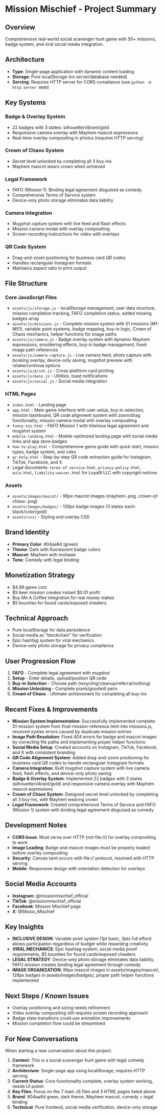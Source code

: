 # Mission Mischief - Project Summary

## Overview
Comprehensive real-world social scavenger hunt game with 50+ missions, badge system, and viral social media integration.

## Architecture
- **Type**: Single-page application with dynamic content loading
- **Storage**: Pure localStorage (no server/database needed)
- **Serving**: Requires HTTP server for CORS compliance (use `python -m http.server 8000`)

## Key Systems

### Badge & Overlay System
- 22 badges with 3 states: silhouette/vibrant/gold
- Responsive camera overlay with Mayhem mascot expressions
- Real-time overlay compositing in photos (requires HTTP serving)

### Crown of Chaos System
- Secret level unlocked by completing all 3 buy-ins
- Mayhem mascot wears crown when achieved

### Legal Framework
- FAFO (Mission 1): Binding legal agreement disguised as comedy
- Comprehensive Terms of Service system
- Device-only photo storage eliminates data liability

### Camera Integration
- Mugshot capture system with live feed and flash effects
- Mission camera modal with overlay compositing
- Screen recording instructions for video with overlays

### QR Code System
- Drag-and-zoom positioning for business card QR codes
- Handles rectangular Instagram formats
- Maintains aspect ratio in print output

## File Structure

### Core JavaScript Files
- `assets/js/storage.js` - localStorage management, user data structure, mission completion tracking, FAFO completion status, added missing badges array
- `assets/js/missions.js` - Complete mission system with 51 missions (M1-M51), variable point systems, badge mapping, buy-in logic, Crown of Chaos mechanics, helper functions for image paths
- `assets/js/camera.js` - Badge overlay system with dynamic Mayhem expressions, smoldering effects, buy-in badge management, fixed image path references
- `assets/js/camera-capture.js` - Live camera feed, photo capture with booking overlay, device-only saving, mugshot preview with retake/continue options
- `assets/js/print.js` - Cross-platform card printing
- `assets/js/main.js` - Utilities, toast notifications
- `assets/js/social.js` - Social media integration

### HTML Pages
- `index.html` - Landing page
- `app.html` - Main game interface with user setup, buy-in selection, mission dashboard, QR code alignment system with zoom/drag functionality, mission camera modal with overlay compositing
- `funny-tos.html` - FAFO Mission 1 with hilarious legal agreement and mugshot system
- `mobile-landing.html` - Mobile-optimized landing page with social media links and app store badges
- `how-to-play.html` - Comprehensive game guide with quick start, mission types, badge system, and rules
- `qr-help.html` - Step-by-step QR code extraction guide for Instagram, TikTok, Facebook, and X
- Legal documents: `terms-of-service.html`, `privacy-policy.html`, `eula.html`, `liability-waiver.html` for Loyal9 LLC with copyright notices

### Assets
- `assets/images/mascot/` - 96px mascot images (mayhem-*.png, crown-of-chaos-*.png)
- `assets/images/badges/` - 128px badge images (3 states each: black/color/gold)
- `assets/css/` - Styling and overlay CSS

## Brand Identity
- **Primary Color**: #04aa6d (green)
- **Theme**: Dark with fluorescent badge colors
- **Mascot**: Mayhem with mohawk
- **Tone**: Comedy with legal binding

## Monetization Strategy
- $4.99 game cost
- $5 beer mission creates instant $0.01 profit
- Buy Me A Coffee integration for real money stakes
- $5 bounties for found cards/exposed cheaters

## Technical Approach
- Pure localStorage for data persistence
- Social media as "blockchain" for verification
- Epic hashtag system for viral mechanics
- Device-only photo storage for privacy compliance

## User Progression Flow
1. **FAFO** - Complete legal agreement with mugshot
2. **Setup** - Enter details, upload/position QR code
3. **Buy-in Selection** - Choose path (recycling/cleanup/referral/nothing)
4. **Mission Unlocking** - Complete prank/goodwill pairs
5. **Crown of Chaos** - Ultimate achievement for completing all buy-ins

## Recent Fixes & Improvements
- **Mission System Implementation**: Successfully implemented complete 51-mission system from final-mission-reference.html into missions.js, resolved syntax errors caused by duplicate mission entries
- **Image Path Resolution**: Fixed 404 errors for badge and mascot images by correcting file paths and implementing proper helper functions
- **Social Media Setup**: Created accounts on Instagram, TikTok, Facebook, and X with consistent branding
- **QR Code Alignment System**: Added drag-and-zoom positioning for business card QR codes to handle rectangular Instagram formats
- **Camera Integration**: Built mugshot capture system with live camera feed, flash effects, and device-only photo saving
- **Badge & Overlay System**: Implemented 22 badges with 3 states (silhouette/vibrant/gold) and responsive camera overlay with Mayhem mascot expressions
- **Crown of Chaos System**: Designed secret level unlocked by completing all 3 buy-ins, with Mayhem wearing crown
- **Legal Framework**: Created comprehensive Terms of Service and FAFO (Mission 1) system with binding legal agreement disguised as comedy

## Development Notes
- **CORS Issue**: Must serve over HTTP (not file://) for overlay compositing to work
- **Image Loading**: Badge and mascot images must be properly loaded before overlay compositing
- **Security**: Canvas taint occurs with file:// protocol, resolved with HTTP serving
- **Mobile**: Responsive design with orientation detection for overlays

## Social Media Accounts
- **Instagram**: @missionmischief_official
- **TikTok**: @missionmischief_official
- **Facebook**: Mission Mischief page
- **X**: @Missio_Mischief

## Key Insights
- **INCLUSIVE DESIGN**: Variable point system (1pt basic, 3pts full effort) allows participation regardless of budget while rewarding creativity
- **VIRAL MECHANICS**: Epic hashtag system, social media proof requirements, $5 bounties for found cards/exposed cheaters
- **LEGAL STRATEGY**: Device-only photo storage eliminates data liability, FAFO mission creates binding legal agreement through comedy
- **IMAGE ORGANIZATION**: 96px mascot images in assets/images/mascot/, 128px badges in assets/images/badges/, proper path helper functions implemented

## Next Steps / Known Issues
- Overlay positioning and sizing needs refinement
- Video overlay compositing still requires screen recording approach
- Badge state transitions could use animation improvements
- Mission completion flow could be streamlined

## For New Conversations
When starting a new conversation about this project:

1. **Context**: This is a social scavenger hunt game with legal comedy framework
2. **Architecture**: Single-page app using localStorage, requires HTTP serving
3. **Current Status**: Core functionality complete, overlay system working, needs UI polish
4. **Key Files**: Focus on the 7 main JS files and 3 HTML pages listed above
5. **Brand**: #04aa6d green, dark theme, Mayhem mascot, comedy + legal binding
6. **Technical**: Pure frontend, social media verification, device-only storage